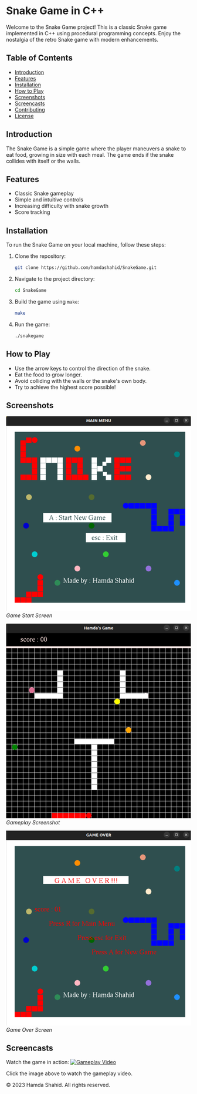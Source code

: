 # Snake Game in C++

Welcome to the Snake Game project! This is a classic Snake game implemented in C++ using procedural programming concepts. Enjoy the nostalgia of the retro Snake game with modern enhancements.

## Table of Contents

- [Introduction](#introduction)
- [Features](#features)
- [Installation](#installation)
- [How to Play](#how-to-play)
- [Screenshots](#screenshots)
- [Screencasts](#screencasts)
- [Contributing](#contributing)
- [License](#license)

## Introduction

The Snake Game is a simple game where the player maneuvers a snake to eat food, growing in size with each meal. The game ends if the snake collides with itself or the walls.

## Features

- Classic Snake gameplay
- Simple and intuitive controls
- Increasing difficulty with snake growth
- Score tracking

## Installation

To run the Snake Game on your local machine, follow these steps:

1. Clone the repository:
   ```sh
   git clone https://github.com/hamdashahid/SnakeGame.git
   ```
2. Navigate to the project directory:
   ```sh
   cd SnakeGame
   ```
3. Build the game using `make`:
   ```sh
   make
   ```
4. Run the game:
   ```sh
   ./snakegame
   ```

## How to Play

- Use the arrow keys to control the direction of the snake.
- Eat the food to grow longer.
- Avoid colliding with the walls or the snake's own body.
- Try to achieve the highest score possible!

## Screenshots

![Game Start](screenshots/snake_menu.png)
_Game Start Screen_

![Gameplay](screenshots/snake_level.png)
_Gameplay Screenshot_

![Game Over](screenshots/snake_gameover.png)
_Game Over Screen_

## Screencasts

Watch the game in action:
[![Gameplay Video](screenshots/snake_game.png)](screenshots/snake_game.webm)

Click the image above to watch the gameplay video.

© 2023 Hamda Shahid. All rights reserved.
